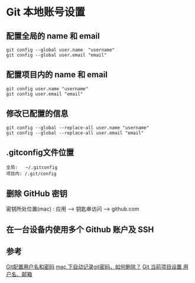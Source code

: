 # Git 本地账号设置
 

## 配置全局的 name 和 email
`````
git config --global user.name  "username"  
git config --global user.email "email"
````` 

## 配置项目内的 name 和 email
`````
git config user.name "username"
git config user.email "email"
`````

## 修改已配置的信息
`````
git config --global --replace-all user.name "username"
git config --global --replace-all user.email "email"
`````

## .gitconfig文件位置
`````
全局:   ~/.gitconfig
项目内: /.git/config
`````

## 删除 GitHub 密钥
密钥所处位置(mac) : 应用 --> 钥匙串访问 --> github.com

## 在一台设备内使用多个 Github 账户及 SSH



## 参考

[Git配置用户名和密码](https://blog.csdn.et/weixin_41287260/article/details/90111027)
[mac 下自动记录git密码，如何删除？](https://www.updateweb.cn/zwfec/item-80.html)
[Git 当前项目设置 用户名、邮箱](https://blog.csdn.net/pintu274111451/article/details/79767970)
